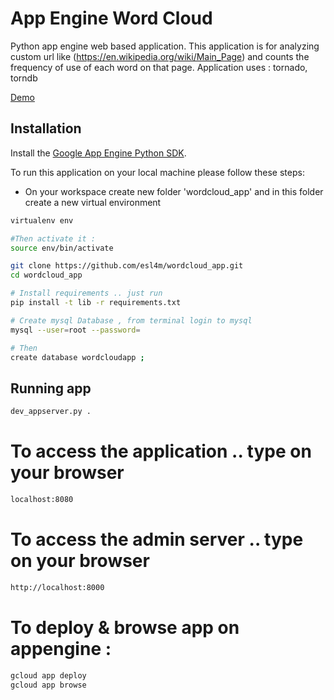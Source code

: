 # App Engine Word Cloud

Python app engine web based application. This application is for analyzing custom url like (https://en.wikipedia.org/wiki/Main_Page)
and counts the frequency of use of each word on that page.
Application uses : tornado, torndb

[Demo](https://wordcloud-2017.appspot.com/)

## Installation

Install the [Google App Engine Python SDK](https://cloud.google.com/appengine/downloads#Google_App_Engine_SDK_for_Python).

To run this application on your local machine please follow these steps:
- On your workspace create new folder 'wordcloud_app' and in this folder create a new virtual environment

```bash
virtualenv env

#Then activate it :
source env/bin/activate

git clone https://github.com/esl4m/wordcloud_app.git
cd wordcloud_app

# Install requirements .. just run
pip install -t lib -r requirements.txt

# Create mysql Database , from terminal login to mysql
mysql --user=root --password=

# Then
create database wordcloudapp ;
```

## Running app
```bash
dev_appserver.py .
```

# To access the application .. type on your browser
```bash
localhost:8080
```

# To access the admin server .. type on your browser
```bash
http://localhost:8000
```

# To deploy & browse app on appengine :
```bash
gcloud app deploy
gcloud app browse
```
